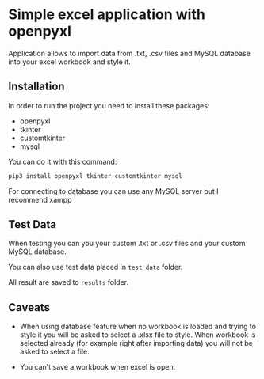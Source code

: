 
# Simple excel application with openpyxl

Application allows to import data from .txt, .csv files and MySQL database into your excel workbook and style it.


## Installation

In order to run the project you need to install these packages:

- openpyxl
- tkinter
- customtkinter
- mysql

You can do it with this command:

```powershell
pip3 install openpyxl tkinter customtkinter mysql
```

For connecting to database you can use any MySQL server but I recommend xampp
## Test Data

When testing you can you your custom .txt or .csv files and your custom MySQL database.

You can also use test data placed in `test_data` folder.

All result are saved to `results` folder.
## Caveats

- When using database feature when no workbook is loaded and trying to style it you will be asked to select a .xlsx file to style. When workbook is selected already (for example right after importing data) you will not be asked to select a file.

- You can't save a workbook when excel is open.
